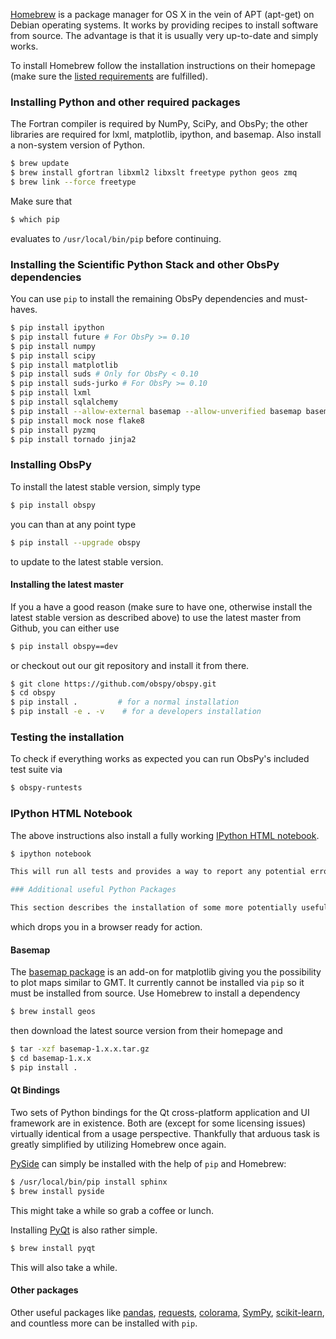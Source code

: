[Homebrew](http://brew.sh/) is a package manager for OS X in the vein of APT (apt-get) on Debian operating systems. It works by providing recipes to install software from source. The advantage is that it is usually very up-to-date and simply works.

To install Homebrew follow the installation instructions on their homepage (make sure the [listed requirements](https://github.com/Homebrew/homebrew/wiki/Installation#requirements) are fulfilled).

### Installing Python and other required packages

The Fortran compiler is required by NumPy, SciPy, and ObsPy; the other libraries are required for lxml, matplotlib, ipython, and basemap. Also install a non-system version of Python.

```bash
$ brew update
$ brew install gfortran libxml2 libxslt freetype python geos zmq
$ brew link --force freetype
```

Make sure that

```bash
$ which pip
```

evaluates to `/usr/local/bin/pip` before continuing. 

### Installing the Scientific Python Stack and other ObsPy dependencies

You can use `pip` to install the remaining ObsPy dependencies and must-haves.

```bash
$ pip install ipython
$ pip install future # For ObsPy >= 0.10
$ pip install numpy
$ pip install scipy
$ pip install matplotlib
$ pip install suds # Only for ObsPy < 0.10
$ pip install suds-jurko # For ObsPy >= 0.10
$ pip install lxml
$ pip install sqlalchemy
$ pip install --allow-external basemap --allow-unverified basemap basemap
$ pip install mock nose flake8
$ pip install pyzmq
$ pip install tornado jinja2
```

### Installing ObsPy

To install the latest stable version, simply type

```bash
$ pip install obspy
```

you can than at any point type

```bash
$ pip install --upgrade obspy
```

to update to the latest stable version.

#### Installing the latest master

If you a have a good reason (make sure to have one, otherwise install the latest stable version as described above) to use the latest master from Github, you can either use

```bash
$ pip install obspy==dev
```

or checkout out our git repository and install it from there.

```bash
$ git clone https://github.com/obspy/obspy.git
$ cd obspy
$ pip install .         # for a normal installation
$ pip install -e . -v    # for a developers installation
```

### Testing the installation

To check if everything works as expected you can run ObsPy's included test suite via

```bash
$ obspy-runtests
```

### IPython HTML Notebook

The above instructions also install a fully working [IPython HTML notebook](http://ipython.org/notebook.html).

```bash
$ ipython notebook 

This will run all tests and provides a way to report any potential errors to us. No occurring errors means that you now have a fully working ObsPy installation. Head over to the [Tutorial](http://docs.obspy.org/tutorial/) to learn how to use it.

### Additional useful Python Packages

This section describes the installation of some more potentially useful Python packages.


```

which drops you in a browser ready for action.

#### Basemap

The [basemap package](http://matplotlib.org/basemap/) is an add-on for matplotlib giving you the possibility to plot maps similar to GMT. It currently cannot be installed via `pip` so it must be installed from source. Use Homebrew to install a dependency

```bash
$ brew install geos
```

then download the latest source version from their homepage and 

```bash
$ tar -xzf basemap-1.x.x.tar.gz
$ cd basemap-1.x.x
$ pip install .
```

#### Qt Bindings

Two sets of Python bindings for the Qt cross-platform application and UI framework are in existence. Both are (except for some licensing issues) virtually identical from a usage perspective. Thankfully that arduous task is greatly simplified by utilizing Homebrew once again.

[PySide](http://qt-project.org/wiki/PySide) can simply be installed with the help of `pip` and Homebrew:

```bash
$ /usr/local/bin/pip install sphinx
$ brew install pyside
```

This might take a while so grab a coffee or lunch.

Installing [PyQt](http://www.riverbankcomputing.com/software/pyqt) is also rather simple.

```bash
$ brew install pyqt
```

This will also take a while.

#### Other packages

Other useful packages like [pandas](http://pandas.pydata.org/), [requests](http://docs.python-requests.org/en/latest/), [colorama](https://pypi.python.org/pypi/colorama), [SymPy](http://sympy.org/), [scikit-learn](http://scikit-learn.org/), and countless more can be installed with `pip`.